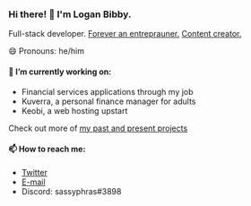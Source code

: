 ### Hi there! 👋 I'm Logan Bibby.

Full-stack developer. [Forever an entreprauner.](https://loganbibby.com/2019/12/16/my-entrepreneurial-journey-so-far/) [Content creator.](https://sassyphras.com)

😄 Pronouns: he/him

#### 🔭 I’m currently working on:
 - Financial services applications through my job
 - Kuverra, a personal finance manager for adults
 - Keobi, a web hosting upstart

Check out more of [my past and present projects](https://loganbibby.com/projects)

#### 📫 How to reach me:
 - [Twitter](https://twitter.com/loganbibby)
 - [E-mail](https://loganbibby.com/contact)
 - Discord: sassyphras#3898

<!--
**loganbibby/loganbibby** is a ✨ _special_ ✨ repository because its `README.md` (this file) appears on your GitHub profile.

Here are some ideas to get you started:

- 🔭 I’m currently working on ...
- 🌱 I’m currently learning ...
- 👯 I’m looking to collaborate on ...
- 🤔 I’m looking for help with ...
- 💬 Ask me about ...
- 📫 How to reach me: ...
- 😄 Pronouns: ...
- ⚡ Fun fact: ...
-->
